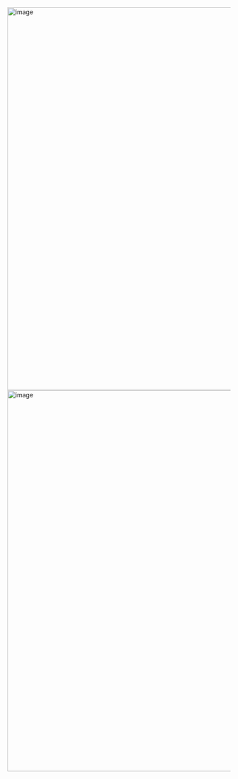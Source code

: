 <img width="1919" height="862" alt="image" src="https://github.com/user-attachments/assets/fd6bf49f-e94b-446c-abd6-4770ae328102" />
<img width="1919" height="858" alt="image" src="https://github.com/user-attachments/assets/239109c1-705e-49d9-bcbd-399e8907f008" />
